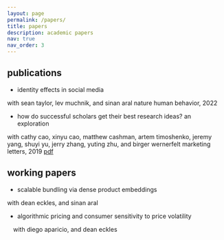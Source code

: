 ```yaml
---
layout: page
permalink: /papers/
title: papers
description: academic papers
nav: true
nav_order: 3
---
```


## publications

- identity effects in social media

with sean taylor, lev muchnik, and sinan aral
nature human behavior, 2022

- how do successful scholars get their best research ideas? an exploration 

with cathy cao, xinyu cao, matthew cashman, artem timoshenko, jeremy yang, shuyi yu, jerry zhang, yuting zhu, and birger wernerfelt
marketing letters, 2019
[pdf](https://mitsloan.mit.edu/shared/ods/documents?PublicationDocumentID=5970)


## working papers

- scalable bundling via dense product embeddings

with dean eckles, and sinan aral

- algorithmic pricing and consumer sensitivity to price volatility

 with diego aparicio, and dean eckles


